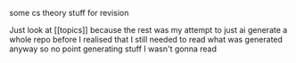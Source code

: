 some cs theory stuff for revision

Just look at [[topics]] because the rest was my attempt to just ai generate a whole repo before I realised that I still needed to read what was generated anyway so no point generating stuff I wasn't gonna read